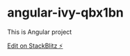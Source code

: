 # angular-ivy-qbx1bn

This is Angular project

[Edit on StackBlitz ⚡️](https://stackblitz.com/edit/angular-ivy-qbx1bn)
